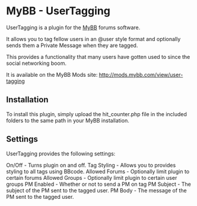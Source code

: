 MyBB - UserTagging
==================

UserTagging is a plugin for the [MyBB](http://mybb.com) forums software.

It allows you to tag fellow users in an @user style format and optionally sends them a Private Message when they are tagged.

This provides a functionality that many users have gotten used to since the social networking boom.

It is available on the MyBB Mods site: http://mods.mybb.com/view/user-tagging

Installation
------------
To install this plugin, simply upload the hit_counter.php file in the included folders to the same path in your MyBB installation.

Settings
--------

UserTagging provides the following settings:

On/Off - Turns plugin on and off.
Tag Styling - Allows you to provides styling to all tags using BBcode.
Allowed Forums - Optionally limit plugin to certain forums
Allowed Groups - Optionally limit plugin to certain user groups
PM Enabled - Whether or not to send a PM on tag
PM Subject - The subject of the PM sent to the tagged user.
PM Body - The message of the PM sent to the tagged user.

